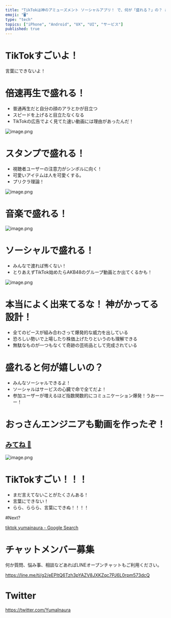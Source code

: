```yaml
---
title: "TikTokは神のアミューズメント ソーシャルアプリ！ で、何が「盛れる？」の？ おっさんスマホアプリ開発者も必見。UI UX デザイン設計"
emoji: "🖥"
type: "tech"
topics: ["iPhone", "Android", "UX", "UI", "サービス"]
published: true
---
```


# TikTokすごいよ！

言葉にできないよ！

# 倍速再生で盛れる！

- 普通再生だと自分の顔のアラとかが目立つ
- スピードを上げると目立たなくなる
- TikTokの広告でよく見てた速い動画には理由があったんだ！

![image.png](https://qiita-image-store.s3.amazonaws.com/0/89618/2615dab8-af9e-2b81-0c2f-dc51b9a7c7c1.png)


# スタンプで盛れる！

- 視聴者ユーザーの注意力がシンボルに向く！
- 可愛いアイテムは人を可愛くする。
- プリクラ理論！


![image.png](https://qiita-image-store.s3.amazonaws.com/0/89618/c8b2463b-e5fa-e3c1-7f3c-455453a44fbb.png)

# 音楽で盛れる！

![image.png](https://qiita-image-store.s3.amazonaws.com/0/89618/9fb610a8-f44b-f453-ad73-39b80a4a3544.png)



# ソーシャルで盛れる！

- みんなで渡れば怖くない！
- とりあえずTikTok始めたらAKB48のグループ動画とか出てくるかも！

![image.png](https://qiita-image-store.s3.amazonaws.com/0/89618/60b1cd62-2245-a086-cfb7-06cdd2d28485.png)


# 本当によく出来てるな！ 神がかってる設計！

- 全てのピースが組み合わさって爆発的な威力を出している
- 恐ろしい勢いで上場したり株価上げたりというのも理解できる
- 無駄なものが一つもなくて奇跡の芸術品として完成されている

# 盛れると何が嬉しいの？

- みんなソーシャルできるよ！
- ソーシャルはサービスの心臓で命で全てだよ！
- 参加ユーザーが増えるほど指数関数的にコミュニケーション爆発！うおーーー！


# おっさんエンジニアも動画を作ったぞ！

## [みてね 💚](https://t.tiktok.com/i18n/share/video/6629409857202031873/?region=JP&mid=6573217499922303745&u_code=d39bdb5d6bgb04&share_ab_group=0&&iid=6627275868094121729&utm_campaign=sever_share&utm_medium=iphone&app=tiktok&utm_source=twitter)


![image.png](https://qiita-image-store.s3.amazonaws.com/0/89618/da04f2a0-028d-113c-8653-e1feedc4c787.png)

# TikTokすごい！！！

- まだ言えてないことがたくさんある！
- 言葉にできない！
- らら、ららら、言葉にできぬ！！！！

#Next?

[tiktok yumainaura - Google Search](https://www.google.co.jp/search?q=tiktok+yumainaura&oq=tiktok+yumainaura&aqs=chrome..69i57j69i60l3.3593j0j7&sourceid=chrome&ie=UTF-8)








<!-- Update From Qiita API -->

# チャットメンバー募集


何か質問、悩み事、相談などあればLINEオープンチャットもご利用ください。

https://line.me/ti/g2/eEPltQ6Tzh3pYAZV8JXKZqc7PJ6L0rpm573dcQ





# Twitter


https://twitter.com/YumaInaura


<!-- Update From Qiita API -->


